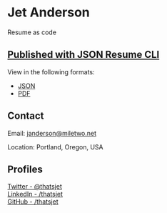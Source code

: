 
# Jet Anderson
Resume as code

## [Published with JSON Resume CLI](https://jsonresume.org/)
View in the following formats:
 - [JSON](https://github.com/thatsjet/resume/blob/master/resume.json)
 - [PDF](https://github.com/thatsjet/resume/blob/master/Jet-Anderson.pdf)

## Contact

Email: [janderson@miletwo.net](mailto:janderson@miletwo.net)  

Location: Portland, Oregon, USA

## Profiles

[Twitter - @thatsjet](http://twitter.com/thatsjet)  
[LinkedIn - /thatsjet](https://linkedin.com/in/thatsjet)  
[GitHub - /thatsjet](https://github.com/thatsjet)  

